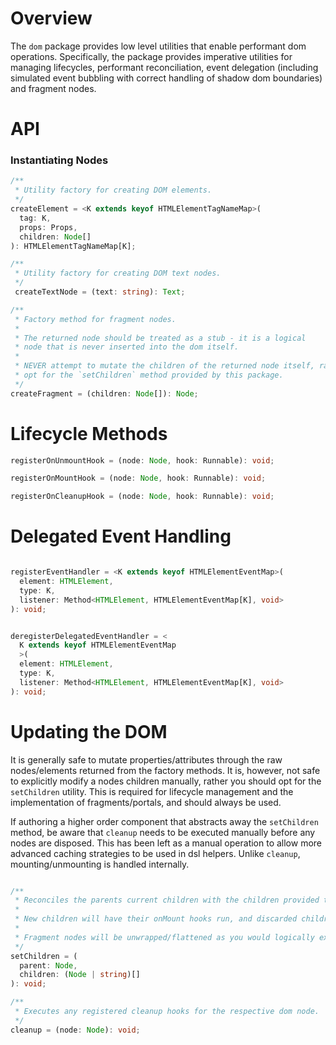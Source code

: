 # Overview

The `dom` package provides low level utilities that enable performant dom operations. Specifically, the package provides 
imperative utilities for managing lifecycles, performant reconciliation, event delegation (including simulated event bubbling with correct handling of shadow dom boundaries) 
and fragment nodes. 

# API

### Instantiating Nodes

```typescript 
/**
 * Utility factory for creating DOM elements. 
 */ 
createElement = <K extends keyof HTMLElementTagNameMap>(
  tag: K,
  props: Props,
  children: Node[]
): HTMLElementTagNameMap[K];

```
```typescript 
/**
 * Utility factory for creating DOM text nodes. 
 */ 
 createTextNode = (text: string): Text;
```

```typescript
/**
 * Factory method for fragment nodes. 
 * 
 * The returned node should be treated as a stub - it is a logical
 * node that is never inserted into the dom itself. 
 * 
 * NEVER attempt to mutate the children of the returned node itself, rather
 * opt for the `setChildren` method provided by this package.
 */
createFragment = (children: Node[]): Node;

```
# Lifecycle Methods

```typescript
registerOnUnmountHook = (node: Node, hook: Runnable): void;
```

```typescript
registerOnMountHook = (node: Node, hook: Runnable): void;
```

```typescript 
registerOnCleanupHook = (node: Node, hook: Runnable): void;
```

# Delegated Event Handling 

```typescript

registerEventHandler = <K extends keyof HTMLElementEventMap>(
  element: HTMLElement,
  type: K,
  listener: Method<HTMLElement, HTMLElementEventMap[K], void>
): void;


deregisterDelegatedEventHandler = <
  K extends keyof HTMLElementEventMap
  >(
  element: HTMLElement,
  type: K,
  listener: Method<HTMLElement, HTMLElementEventMap[K], void>
): void;
```

# Updating the DOM

It is generally safe to mutate properties/attributes through the raw nodes/elements returned from the factory
methods. It is, however, not safe to explicitly modify a nodes children manually, rather you should opt for the `setChildren`
utility. This is required for lifecycle management and the implementation of fragments/portals, and should always be used.

If authoring a higher order component that abstracts away the `setChildren` method, be aware that `cleanup` needs to be executed manually
before any nodes are disposed. This has been left as a manual operation to allow more advanced caching strategies to be used
in dsl helpers. Unlike `cleanup`, mounting/unmounting is handled internally.

```typescript

/**
 * Reconciles the parents current children with the children provided to this method.
 * 
 * New children will have their onMount hooks run, and discarded children will have their onUnmount hooks run.
 * 
 * Fragment nodes will be unwrapped/flattened as you would logically expect.
 */
setChildren = (
  parent: Node,
  children: (Node | string)[]
): void;

/**
 * Executes any registered cleanup hooks for the respective dom node. 
 */
cleanup = (node: Node): void;

```
